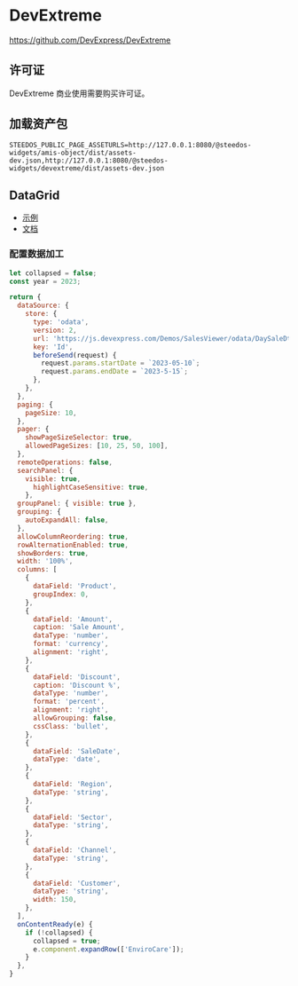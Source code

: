 # DevExtreme

https://github.com/DevExpress/DevExtreme

## 许可证

DevExtreme 商业使用需要购买许可证。

## 加载资产包

```
STEEDOS_PUBLIC_PAGE_ASSETURLS=http://127.0.0.1:8080/@steedos-widgets/amis-object/dist/assets-dev.json,http://127.0.0.1:8080/@steedos-widgets/devextreme/dist/assets-dev.json
```

## DataGrid

- [示例](https://js.devexpress.com/jQuery/Demos/WidgetsGallery/Demo/DataGrid/Overview/MaterialBlueLight/)
- [文档](https://js.devexpress.com/Documentation/Guide/Widgets/DataGrid/Overview/)

### 配置数据加工

```js
let collapsed = false;
const year = 2023;

return {
  dataSource: {
    store: {
      type: 'odata',
      version: 2,
      url: 'https://js.devexpress.com/Demos/SalesViewer/odata/DaySaleDtoes',
      key: 'Id',
      beforeSend(request) {
        request.params.startDate = `2023-05-10`;
        request.params.endDate = `2023-5-15`;
      },
    },
  },
  paging: {
    pageSize: 10,
  },
  pager: {
    showPageSizeSelector: true,
    allowedPageSizes: [10, 25, 50, 100],
  },
  remoteOperations: false,
  searchPanel: {
    visible: true,
      highlightCaseSensitive: true,
    },
  groupPanel: { visible: true },
  grouping: {
    autoExpandAll: false,
  },
  allowColumnReordering: true,
  rowAlternationEnabled: true,
  showBorders: true,
  width: '100%',
  columns: [
    {
      dataField: 'Product',
      groupIndex: 0,
    },
    {
      dataField: 'Amount',
      caption: 'Sale Amount',
      dataType: 'number',
      format: 'currency',
      alignment: 'right',
    },
    {
      dataField: 'Discount',
      caption: 'Discount %',
      dataType: 'number',
      format: 'percent',
      alignment: 'right',
      allowGrouping: false,
      cssClass: 'bullet',
    },
    {
      dataField: 'SaleDate',
      dataType: 'date',
    },
    {
      dataField: 'Region',
      dataType: 'string',
    },
    {
      dataField: 'Sector',
      dataType: 'string',
    },
    {
      dataField: 'Channel',
      dataType: 'string',
    },
    {
      dataField: 'Customer',
      dataType: 'string',
      width: 150,
    },
  ],
  onContentReady(e) {
    if (!collapsed) {
      collapsed = true;
      e.component.expandRow(['EnviroCare']);
    }
  },
}

```